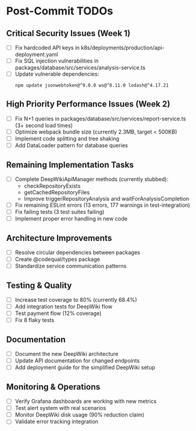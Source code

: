 # Post-Commit TODOs

## Critical Security Issues (Week 1)
- [ ] Fix hardcoded API keys in k8s/deployments/production/api-deployment.yaml
- [ ] Fix SQL injection vulnerabilities in packages/database/src/services/analysis-service.ts
- [ ] Update vulnerable dependencies:
  ```bash
  npm update jsonwebtoken@^9.0.0 ws@^8.11.0 lodash@^4.17.21
  ```

## High Priority Performance Issues (Week 2)
- [ ] Fix N+1 queries in packages/database/src/services/report-service.ts (3+ second load times)
- [ ] Optimize webpack bundle size (currently 2.3MB, target < 500KB)
- [ ] Implement code splitting and tree shaking
- [ ] Add DataLoader pattern for database queries

## Remaining Implementation Tasks
- [ ] Complete DeepWikiApiManager methods (currently stubbed):
  - checkRepositoryExists
  - getCachedRepositoryFiles
  - Improve triggerRepositoryAnalysis and waitForAnalysisCompletion
- [ ] Fix remaining ESLint errors (13 errors, 177 warnings in test-integration)
- [ ] Fix failing tests (3 test suites failing)
- [ ] Implement proper error handling in new code

## Architecture Improvements
- [ ] Resolve circular dependencies between packages
- [ ] Create @codequal/types package
- [ ] Standardize service communication patterns

## Testing & Quality
- [ ] Increase test coverage to 80% (currently 68.4%)
- [ ] Add integration tests for DeepWiki flow
- [ ] Test payment flow (12% coverage)
- [ ] Fix 8 flaky tests

## Documentation
- [ ] Document the new DeepWiki architecture
- [ ] Update API documentation for changed endpoints
- [ ] Add deployment guide for the simplified DeepWiki setup

## Monitoring & Operations
- [ ] Verify Grafana dashboards are working with new metrics
- [ ] Test alert system with real scenarios
- [ ] Monitor DeepWiki disk usage (90% reduction claim)
- [ ] Validate error tracking integration